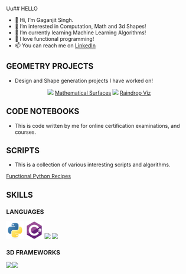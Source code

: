 Uu## HELLO

- 👋 Hi, I’m Gaganjit Singh.
- 👀 I’m interested in Computation, Math and 3d Shapes!
- 🌱 I’m currently learning Machine Learning Algorithms!
- 💞️ I love functional programming!
- 📫 You can reach me on [LinkedIn](https://www.linkedin.com/in/gaganjit-singh-9a9b0814)


<!---
gasingh/gasingh is a ✨ special ✨ repository because its `README.md` (this file) appears on your GitHub profile.
You can click the Preview link to take a look at your changes.
--->

## GEOMETRY PROJECTS

- Design and Shape generation projects I have worked on!

<p align="center">

<img src="https://user-images.githubusercontent.com/6398561/145767247-bce844ce-658b-47ab-8060-0384c6439a91.jpg" width="700">
<a href=https://github.com/gasingh/surfaceViz>Mathematical Surfaces</a>

<img src="https://user-images.githubusercontent.com/6398561/178242913-05ff3c27-13cf-4988-af42-a4fddca4dcf3.JPG" width="700">
<a href=https://github.com/gasingh/raindropViz>Raindrop Viz</a>

</p>




## CODE NOTEBOOKS

- This is code written by me for online certification examinations, and courses.

## SCRIPTS

- This is a collection of various interesting scripts and algorithms.

[Functional Python Recipes](https://github.com/gasingh/functionalPythonRecipes)

## SKILLS

### LANGUAGES
<img src="https://raw.githubusercontent.com/devicons/devicon/master/icons/python/python-original.svg" width="48"> <img src="https://raw.githubusercontent.com/devicons/devicon/master/icons/csharp/csharp-original.svg" width="48">
<img src= "https://styles.redditmedia.com/t5_2rs9m/styles/communityIcon_obszzg8ln9u31.png" width= 52>
<img src= "https://i.ytimg.com/vi/On42TxTGrpk/maxresdefault.jpg" width = 80 >

### 3D FRAMEWORKS
<img src= "https://cdn.sprutcam.com/wp-content/uploads/2019/09/Rhinoceros.svg" width=80><img src= "https://edu.3ds.com/sites/default/files/2016-03/3DS_CATIA-V5_icon_512.jpg" width =80>





